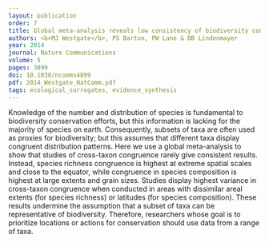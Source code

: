 ```yaml
---
layout: publication
order: 7
title: Global meta-analysis reveals low consistency of biodiversity congruence relationships.
authors: <b>MJ Westgate</b>, PS Barton, PW Lane & DB Lindenmayer
year: 2014
journal: Nature Communications
volume: 5
pages: 3899
doi: 10.1038/ncomms4899
pdf: 2014_Westgate_NatComm.pdf
tags: ecological_surrogates, evidence_synthesis
---
```

Knowledge of the number and distribution of species is fundamental to biodiversity conservation efforts, but this information is lacking for the majority of species on earth. Consequently, subsets of taxa are often used as proxies for biodiversity; but this assumes that different taxa display congruent distribution patterns. Here we use a global meta-analysis to show that studies of cross-taxon congruence rarely give consistent results. Instead, species richness congruence is highest at extreme spatial scales and close to the equator, while congruence in species composition is highest at large extents and grain sizes. Studies display highest variance in cross-taxon congruence when conducted in areas with dissimilar areal extents (for species richness) or latitudes (for species composition). These results undermine the assumption that a subset of taxa can be representative of biodiversity. Therefore, researchers whose goal is to prioritize locations or actions for conservation should use data from a range of taxa.